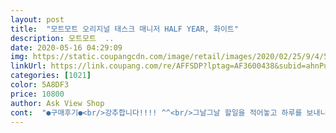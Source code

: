 ```yaml
---
layout: post 
title:  "모트모트 오리지널 태스크 매니저 HALF YEAR, 화이트" 
description: 모트모트  ..
date: 2020-05-16 04:29:09 
img: https://static.coupangcdn.com/image/retail/images/2020/02/25/9/4/518c26e9-fb80-4e71-bb1a-6ef054e1b69a.jpg 
linkUrl: https://link.coupang.com/re/AFFSDP?lptag=AF3600438&subid=ahnPublicAsk&pageKey=1290980169&itemId=2302112337&vendorItemId=70299022273&traceid=V0-113-8620444f5e8b8a18 
categories: [1021] 
color: 5A8DF3 
price: 10800 
author: Ask View Shop 
cont:  "●구매후기●<br/>강추합니다!!!! ^^<br/>그날그날 할일을 적어놓고 하루를 보내니까<br/>아이가 원하던 내용의 스케줄러래요 너무 마음에 들어요<br/>열심히 사용하겠어요<br/>오 좋아요!!!!<br/>워낙 유명하고 많이 쓰는 제품이라 믿고 살 수 있었어요 !<br/>종이 재질도 좋아서 뒤에 안비쳐요 .<br/> 다 쓰고 또 구매 할겁니당.<br/>.<br/><br/>하루가 엄청 알차지는것 같아요!!!<br/>" 
---
```

